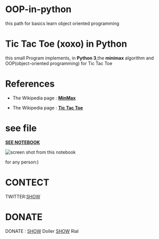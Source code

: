 # OOP-in-python

this path for basics learn object oriented programming

# Tic Tac Toe (xoxo) in Python

this small Program implements, in **Python 3**,the **minimax** algorithm and OOP(object-oriented programming) for Tic Tac Toe 

# References

* The Wikipedia page : [**MinMax**](https://en.wikipedia.org/wiki/Minimax)

* The Wikipedia page : [**Tic Tac Toe**](https://en.wikipedia.org/wiki/Tic-tac-toe)
# see file

[**SEE NOTEBOOK**](https://github.com/Mehranalam/OOP-in-python/blob/main/OOPinpython.ipynb)

![screen shot from this notebook](https://github.com/Mehranalam/OOP-in-python/blob/main/Screenshot%20from%202021-04-06%2010-35-01.png?raw=true)

for any person:)

# CONTECT
TWITTER:[SHOW](https://twitter.com/mehranalambeigi)

# DONATE
DONATE : [SHOW](https://paypal.me/mehranalambeigi) Doller [SHOW](http://idpay.ir/mehranalam) Rial

